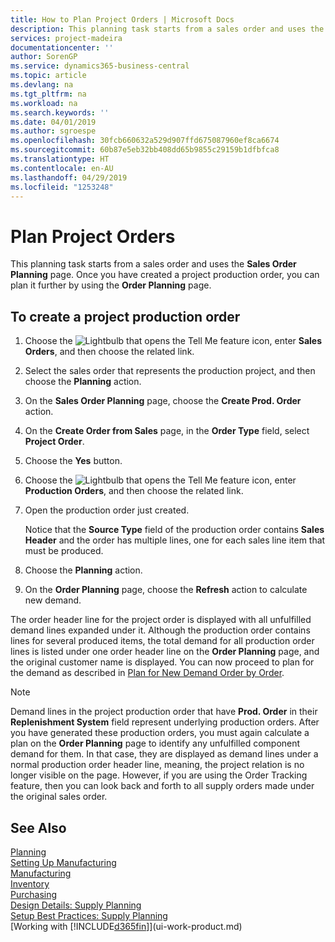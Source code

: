 ```yaml
---
title: How to Plan Project Orders | Microsoft Docs
description: This planning task starts from a sales order and uses the **Sales Order Planning** page. Once you have created a project production order, you can plan it further by using the **Order Planning** page.
services: project-madeira
documentationcenter: ''
author: SorenGP
ms.service: dynamics365-business-central
ms.topic: article
ms.devlang: na
ms.tgt_pltfrm: na
ms.workload: na
ms.search.keywords: ''
ms.date: 04/01/2019
ms.author: sgroespe
ms.openlocfilehash: 30fcb660632a529d907ffd675087960ef8ca6674
ms.sourcegitcommit: 60b87e5eb32bb408dd65b9855c29159b1dfbfca8
ms.translationtype: HT
ms.contentlocale: en-AU
ms.lasthandoff: 04/29/2019
ms.locfileid: "1253248"
---
```

# <a name="plan-project-orders"></a>Plan Project Orders
This planning task starts from a sales order and uses the **Sales Order Planning** page. Once you have created a project production order, you can plan it further by using the **Order Planning** page.  

## <a name="to-create-a-project-production-order"></a>To create a project production order  

1.  Choose the ![Lightbulb that opens the Tell Me feature](media/ui-search/search_small.png "Tell me what you want to do") icon, enter **Sales Orders**, and then choose the related link.  
2.  Select the sales order that represents the production project, and then choose the **Planning** action.  
4.  On the **Sales Order Planning** page, choose  the **Create Prod. Order** action.  
5.  On the **Create Order from Sales** page, in the **Order Type** field, select **Project Order**.  
6.  Choose the **Yes** button.  
7.  Choose the ![Lightbulb that opens the Tell Me feature](media/ui-search/search_small.png "Tell me what you want to do") icon, enter **Production Orders**, and then choose the related link.
8. Open the production order just created.  

    Notice that the **Source Type** field of the production order contains **Sales Header** and the order has multiple lines, one for each sales line item that must be produced.  
9. Choose the **Planning** action.
10. On the **Order Planning** page, choose the **Refresh** action to calculate new demand.  

The order header line for the project order is displayed with all unfulfilled demand lines expanded under it. Although the production order contains lines for several produced items, the total demand for all production order lines is listed under one order header line on the **Order Planning** page, and the original customer name is displayed. You can now proceed to plan for the demand as described in [Plan for New Demand Order by Order](production-how-to-plan-for-new-demand.md).  

> [!NOTE]  
>  Demand lines in the project production order that have **Prod. Order** in their **Replenishment System** field represent underlying production orders. After you have generated these production orders, you must again calculate a plan on the **Order Planning** page to identify any unfulfilled component demand for them. In that case, they are displayed as demand lines under a normal production order header line, meaning, the project relation is no longer visible on the page. However, if you are using the Order Tracking feature, then you can look back and forth to all supply orders made under the original sales order.  

## <a name="see-also"></a>See Also
[Planning](production-planning.md)   
[Setting Up Manufacturing](production-configure-production-processes.md)  
[Manufacturing](production-manage-manufacturing.md)    
[Inventory](inventory-manage-inventory.md)  
[Purchasing](purchasing-manage-purchasing.md)  
[Design Details: Supply Planning](design-details-supply-planning.md)   
[Setup Best Practices: Supply Planning](setup-best-practices-supply-planning.md)  
[Working with [!INCLUDE[d365fin](includes/d365fin_md.md)]](ui-work-product.md)
